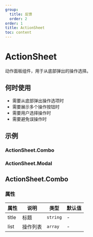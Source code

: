 ```yaml
---
group:
  title: 反馈
  order: 2
order: 1
title: ActionSheet
toc: content
---
```


# ActionSheet

动作面板组件，用于从底部弹出的操作选择。

## 何时使用

- 需要从底部弹出操作选项时
- 需要展示多个操作按钮时
- 需要用户选择操作时
- 需要避免误操作时

## 示例

### ActionSheet.Combo

<code src="./demos/Combo/index.jsx"></code>

### ActionSheet.Modal

<code src="./demos/Modal/index.jsx"></code>

## ActionSheet.Combo

### 属性

| 属性  | 说明     | 类型     | 默认值 |
| ----- | -------- | -------- | ------ |
| title | 标题     | `string` | -      |
| list  | 操作列表 | `array`  | -      |
